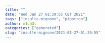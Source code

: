 ```yaml
---
title: ""
date: "Wed Jan 27 01:39:55 CET 2021"
tags: ["insulte-mignone", "pipotron"]
author: m1ch3l
categories: ["generated"]
slug: "insulte-mignone/2021-01-27-01:39:55"
---
```




